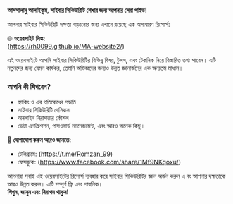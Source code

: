 **আসসালামু আলাইকুম, সাইবার সিকিউরিটি শেখার জন্য আপনার সেরা গাইড!**  

আপনার সাইবার সিকিউরিটি দক্ষতা বাড়ানোর জন্য এখানে রয়েছে এক অসাধারণ রিসোর্স:  

🌐 **ওয়েবসাইট লিঙ্ক:**  
(https://rh0099.github.io/MA-website2/)  

এই ওয়েবসাইটে আপনি সাইবার সিকিউরিটির বিভিন্ন বিষয়,
টুলস, এবং টেকনিক নিয়ে বিস্তারিত তথ্য পাবেন। এটি নতুনদের জন্য যেমন কার্যকর, 
তেমনি অভিজ্ঞদের জন্যও উন্নত জ্ঞানার্জনের এক অন্যতম মাধ্যম।  

### **আপনি কী শিখবেন?**  
- হ্যাকিং ও এর প্রতিরোধের পদ্ধতি  
- সাইবার সিকিউরিটি বেসিকস  
- অনলাইন নিরাপত্তার কৌশল  
- ডেটা এনক্রিপশন, পাসওয়ার্ড ম্যানেজমেন্ট, এবং আরও অনেক কিছু।  

💬 **যোগাযোগ করুন আরও জানতে:**  
- টেলিগ্রামে: (https://t.me/Romzan_99)  
- ফেসবুকে: (https://www.facebook.com/share/1Mf9NKqoxu/)  

আপনারা সবাই এই ওয়েবসাইটের রিসোর্স ব্যবহার করে সাইবার সিকিউরিটির জ্ঞান অর্জন করুন এ
বং আপনার দক্ষতাকে আরও উন্নত করুন। এটি সম্পূর্ণ ফ্রি এবং পাবলিক।  
**শিখুন, জানুন এবং নিরাপদ থাকুন!**
